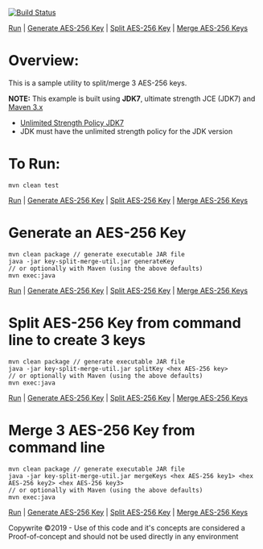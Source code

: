 [![Build Status](https://travis-ci.com/jaiswalvik/aes-256-key-split-merge-utility.svg?branch=master)](https://travis-ci.com/jaiswalvik/aes-256-key-split-merge-utility)


[Run](#run) | [Generate AES-256 Key](#generate) | [Split AES-256 Key](#split) | [Merge AES-256 Keys](#merge)

Overview:
===================
This is a sample utility to split/merge 3 AES-256 keys.

**NOTE:** This example is built using **JDK7**, ultimate strength JCE (JDK7) and [Maven 3.x](http://maven.apache.org "Maven Documentation")

 - [Unlimited Strength Policy JDK7](http://www.oracle.com/technetwork/java/javase/downloads/jce-7-download-432124.html "Unlimited Strength Policy for JDK7")
 - JDK must have the unlimited strength policy for the JDK version


<a name="run"></a>To Run:
====================

    mvn clean test

[Run](#run) | [Generate AES-256 Key](#generate) | [Split AES-256 Key](#split) | [Merge AES-256 Keys](#merge)

<a name="generate"></a>Generate an AES-256 Key
======================

	mvn clean package // generate executable JAR file
    java -jar key-split-merge-util.jar generateKey
    // or optionally with Maven (using the above defaults)
    mvn exec:java

[Run](#run) | [Generate AES-256 Key](#generate) | [Split AES-256 Key](#split) | [Merge AES-256 Keys](#merge)

<a name="split"></a>Split AES-256 Key from command line to create 3 keys
======================

    mvn clean package // generate executable JAR file
    java -jar key-split-merge-util.jar splitKey <hex AES-256 key>
    // or optionally with Maven (using the above defaults)
    mvn exec:java
    
[Run](#run) | [Generate AES-256 Key](#generate) | [Split AES-256 Key](#split) | [Merge AES-256 Keys](#merge)

<a name="merge"></a>Merge 3 AES-256 Key from command line
======================

    mvn clean package // generate executable JAR file
    java -jar key-split-merge-util.jar mergeKeys <hex AES-256 key1> <hex AES-256 key2> <hex AES-256 key3> 
    // or optionally with Maven (using the above defaults)
    mvn exec:java

[Run](#run) | [Generate AES-256 Key](#generate) | [Split AES-256 Key](#split) | [Merge AES-256 Keys](#merge)

Copywrite &copy;2019 - Use of this code and it's concepts are considered a Proof-of-concept and should not be used directly in any environment
